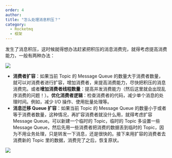 ```yaml
---
order: 4
author: 
title: "怎么处理消息积压？"
category:
  - Rocketmq
  - 框架
---
```


发生了消息积压，这时候就得想办法赶紧把积压的消息消费完，就得考虑提高消费能力，一般有两种办法：

![](https://qtp-1324720525.cos.ap-shanghai.myqcloud.com/blog/202503091131503.png)

- **消费者扩容**：如果当前 Topic 的 Message Queue 的数量大于消费者数量，就可以对消费者进行扩容，增加消费者，来提高消费能力，尽快把积压的消息消费完。或者**增加消费者线程数量**：提高并发消费能力（然后这里就会出现乱序消费的问题！）。**优化消费者逻辑**：检查消费者的代码，减少单个消息的处理时间。例如，减少 I/O 操作、使用批量处理等。
- **消息迁移 Queue 扩容**：如果当前 Topic 的 Message Queue 的数量小于或者等于消费者数量，这种情况，再扩容消费者就没什么用，就得考虑扩容 Message Queue。可以新建一个临时的 Topic，临时的 Topic 多设置一些 Message Queue，然后先用一些消费者把消费的数据丢到临时的 Topic，因为不用业务处理，只是转发一下消息，还是很快的。接下来用扩容的消费者去消费新的 Topic 里的数据，消费完了之后，恢复原状。

![](https://qtp-1324720525.cos.ap-shanghai.myqcloud.com/blog/202503091133374.png)

